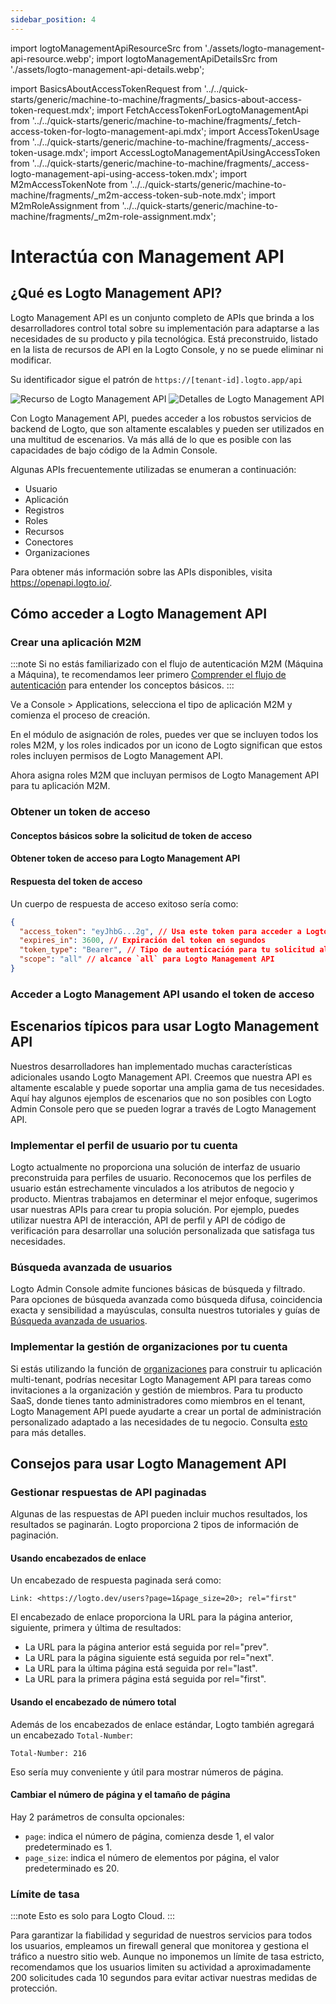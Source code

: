 ```yaml
---
sidebar_position: 4
---
```


import logtoManagementApiResourceSrc from './assets/logto-management-api-resource.webp';
import logtoManagementApiDetailsSrc from './assets/logto-management-api-details.webp';

import BasicsAboutAccessTokenRequest from '../../quick-starts/generic/machine-to-machine/fragments/\_basics-about-access-token-request.mdx';
import FetchAccessTokenForLogtoManagementApi from '../../quick-starts/generic/machine-to-machine/fragments/\_fetch-access-token-for-logto-management-api.mdx';
import AccessTokenUsage from '../../quick-starts/generic/machine-to-machine/fragments/\_access-token-usage.mdx';
import AccessLogtoManagementApiUsingAccessToken from '../../quick-starts/generic/machine-to-machine/fragments/\_access-logto-management-api-using-access-token.mdx';
import M2mAccessTokenNote from '../../quick-starts/generic/machine-to-machine/fragments/\_m2m-access-token-sub-note.mdx';
import M2mRoleAssignment from '../../quick-starts/generic/machine-to-machine/fragments/\_m2m-role-assignment.mdx';

# Interactúa con Management API

## ¿Qué es Logto Management API?

Logto Management API es un conjunto completo de APIs que brinda a los desarrolladores control total sobre su implementación para adaptarse a las necesidades de su producto y pila tecnológica. Está preconstruido, listado en la lista de recursos de API en la Logto Console, y no se puede eliminar ni modificar.

Su identificador sigue el patrón de `https://[tenant-id].logto.app/api`

<img alt="Recurso de Logto Management API" src={logtoManagementApiResourceSrc} />

<img alt="Detalles de Logto Management API" src={logtoManagementApiDetailsSrc} />

Con Logto Management API, puedes acceder a los robustos servicios de backend de Logto, que son altamente escalables y pueden ser utilizados en una multitud de escenarios. Va más allá de lo que es posible con las capacidades de bajo código de la Admin Console.

Algunas APIs frecuentemente utilizadas se enumeran a continuación:

- Usuario
- Aplicación
- Registros
- Roles
- Recursos
- Conectores
- Organizaciones

Para obtener más información sobre las APIs disponibles, visita https://openapi.logto.io/.

## Cómo acceder a Logto Management API

### Crear una aplicación M2M

:::note
Si no estás familiarizado con el flujo de autenticación M2M (Máquina a Máquina), te recomendamos leer primero [Comprender el flujo de autenticación](/integrate-logto/integrate-logto-into-your-application/understand-authentication-flow/#machine-to-machine-authentication-flow) para entender los conceptos básicos.
:::

Ve a <CloudLink to="/applications">Console > Applications</CloudLink>, selecciona el tipo de aplicación M2M y comienza el proceso de creación.

<M2mRoleAssignment />

En el módulo de asignación de roles, puedes ver que se incluyen todos los roles M2M, y los roles indicados por un icono de Logto significan que estos roles incluyen permisos de Logto Management API.

Ahora asigna roles M2M que incluyan permisos de Logto Management API para tu aplicación M2M.

### Obtener un token de acceso

#### Conceptos básicos sobre la solicitud de token de acceso

<BasicsAboutAccessTokenRequest />

#### Obtener token de acceso para Logto Management API

<FetchAccessTokenForLogtoManagementApi />

#### Respuesta del token de acceso

Un cuerpo de respuesta de acceso exitoso sería como:

```json
{
  "access_token": "eyJhbG...2g", // Usa este token para acceder a Logto Management API
  "expires_in": 3600, // Expiración del token en segundos
  "token_type": "Bearer", // Tipo de autenticación para tu solicitud al usar el token de acceso
  "scope": "all" // alcance `all` para Logto Management API
}
```

<M2mAccessTokenNote />

### Acceder a Logto Management API usando el token de acceso

<AccessTokenUsage />

<AccessLogtoManagementApiUsingAccessToken />

## Escenarios típicos para usar Logto Management API

Nuestros desarrolladores han implementado muchas características adicionales usando Logto Management API. Creemos que nuestra API es altamente escalable y puede soportar una amplia gama de tus necesidades. Aquí hay algunos ejemplos de escenarios que no son posibles con Logto Admin Console pero que se pueden lograr a través de Logto Management API.

### Implementar el perfil de usuario por tu cuenta

Logto actualmente no proporciona una solución de interfaz de usuario preconstruida para perfiles de usuario. Reconocemos que los perfiles de usuario están estrechamente vinculados a los atributos de negocio y producto. Mientras trabajamos en determinar el mejor enfoque, sugerimos usar nuestras APIs para crear tu propia solución. Por ejemplo, puedes utilizar nuestra API de interacción, API de perfil y API de código de verificación para desarrollar una solución personalizada que satisfaga tus necesidades.

### Búsqueda avanzada de usuarios

Logto Admin Console admite funciones básicas de búsqueda y filtrado. Para opciones de búsqueda avanzada como búsqueda difusa, coincidencia exacta y sensibilidad a mayúsculas, consulta nuestros tutoriales y guías de [Búsqueda avanzada de usuarios](/user-management/advanced-user-search).

### Implementar la gestión de organizaciones por tu cuenta

Si estás utilizando la función de [organizaciones](/organizations) para construir tu aplicación multi-tenant, podrías necesitar Logto Management API para tareas como invitaciones a la organización y gestión de miembros. Para tu producto SaaS, donde tienes tanto administradores como miembros en el tenant, Logto Management API puede ayudarte a crear un portal de administración personalizado adaptado a las necesidades de tu negocio. Consulta [esto](/end-user-flows/organization-experience/) para más detalles.

## Consejos para usar Logto Management API

### Gestionar respuestas de API paginadas

Algunas de las respuestas de API pueden incluir muchos resultados, los resultados se paginarán. Logto proporciona 2 tipos de información de paginación.

#### Usando encabezados de enlace

Un encabezado de respuesta paginada será como:

```
Link: <https://logto.dev/users?page=1&page_size=20>; rel="first"
```

El encabezado de enlace proporciona la URL para la página anterior, siguiente, primera y última de resultados:

- La URL para la página anterior está seguida por rel="prev".
- La URL para la página siguiente está seguida por rel="next".
- La URL para la última página está seguida por rel="last".
- La URL para la primera página está seguida por rel="first".

#### Usando el encabezado de número total

Además de los encabezados de enlace estándar, Logto también agregará un encabezado `Total-Number`:

```
Total-Number: 216
```

Eso sería muy conveniente y útil para mostrar números de página.

#### Cambiar el número de página y el tamaño de página

Hay 2 parámetros de consulta opcionales:

- `page`: indica el número de página, comienza desde 1, el valor predeterminado es 1.
- `page_size`: indica el número de elementos por página, el valor predeterminado es 20.

### Límite de tasa

:::note
Esto es solo para Logto Cloud.
:::

Para garantizar la fiabilidad y seguridad de nuestros servicios para todos los usuarios, empleamos un firewall general que monitorea y gestiona el tráfico a nuestro sitio web. Aunque no imponemos un límite de tasa estricto, recomendamos que los usuarios limiten su actividad a aproximadamente 200 solicitudes cada 10 segundos para evitar activar nuestras medidas de protección.
